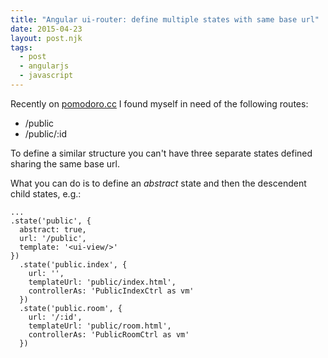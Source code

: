 ```yaml
---
title: "Angular ui-router: define multiple states with same base url"
date: 2015-04-23
layout: post.njk
tags:
  - post
  - angularjs
  - javascript
---
```


Recently on [pomodoro.cc](https://pomodoro.cc) I found myself in need of the following routes:

- /public
- /public/:id

To define a similar structure you can't have three separate states defined sharing the same base url.

What you can do is to define an *abstract* state and then the descendent child states, e.g.:

```
...
.state('public', {
  abstract: true,
  url: '/public',
  template: '<ui-view/>'
})
  .state('public.index', {
    url: '',
    templateUrl: 'public/index.html',
    controllerAs: 'PublicIndexCtrl as vm'
  })
  .state('public.room', {
    url: '/:id',
    templateUrl: 'public/room.html',
    controllerAs: 'PublicRoomCtrl as vm'
  })
```
